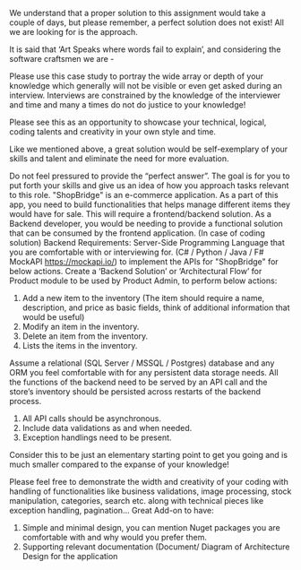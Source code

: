 We understand that a proper solution to this assignment would take a couple of days, but please remember, a perfect 
solution does not exist! All we are looking for is the approach.

It is said that ‘Art Speaks where words fail to explain’, and considering the software craftsmen we are -

Please use this case study to portray the wide array or depth of your knowledge which 
generally will not be visible or even get asked during an interview. Interviews 
are constrained by the knowledge of the interviewer and time and many a times do not do justice 
to your knowledge!
  
Please see this as an opportunity to showcase your technical, logical, coding talents and 
creativity in your own style and time.

Like we mentioned above, a great solution would be self-exemplary of your skills and talent 
and eliminate the need for more evaluation.

Do not feel pressured to provide the “perfect answer”. The goal is for you to put forth your skills 
and give us an idea of how you approach tasks relevant to this role.
"ShopBridge" is an e-commerce application. As a part of this app, you need to build functionalities that 
helps manage different items they would have for sale. This will require a frontend/backend solution. As 
a Backend developer, you would be needing to provide a functional solution that can be consumed by 
the frontend application.
(In case of coding solution) Backend Requirements:
Server-Side Programming Language that you are comfortable with or interviewing for. (C# / Python / Java 
/ F# MockAPI https://mockapi.io/) to implement the APIs for "ShopBridge" for below actions.
Create a ‘Backend Solution’ or ‘Architectural Flow’ for Product module to be used by Product 
Admin, to perform below actions:
1. Add a new item to the inventory (The item should require a name, description, and price as basic 
fields, think of additional information that would be useful)
2. Modify an item in the inventory.
3. Delete an item from the inventory.
4. Lists the items in the inventory.

Assume a relational (SQL Server / MSSQL / Postgres) database and any ORM you feel comfortable with 
for any persistent data storage needs. All the functions of the backend need to be served by an API call 
and the store’s inventory should be persisted across restarts of the backend process.
1. All API calls should be asynchronous.
2. Include data validations as and when needed.
3. Exception handlings need to be present.
 
Consider this to be just an elementary starting point to get you going and is much smaller 
compared to the expanse of your knowledge!

Please feel free to demonstrate the width and creativity of your coding with handling of 
functionalities like business validations, image processing, stock manipulation, categories, 
search etc. along with technical pieces like exception handling, pagination...
Great Add-on to have:
1. Simple and minimal design, you can mention Nuget packages you are comfortable with and why 
would you prefer them.
2. Supporting relevant documentation (Document/ Diagram of Architecture Design for the 
application
